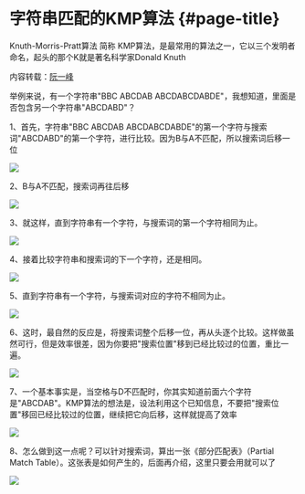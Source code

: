 # 字符串匹配的KMP算法 {#page-title}

Knuth-Morris-Pratt算法 简称 KMP算法，是最常用的算法之一，它以三个发明者命名，起头的那个K就是著名科学家Donald Knuth

内容转载：[阮一峰](http://www.ruanyifeng.com/)

举例来说，有一个字符串"BBC ABCDAB ABCDABCDABDE"，我想知道，里面是否包含另一个字符串"ABCDABD"？

1、首先，字符串"BBC ABCDAB ABCDABCDABDE"的第一个字符与搜索词"ABCDABD"的第一个字符，进行比较。因为B与A不匹配，所以搜索词后移一位

![](http://image.beekka.com/blog/201305/bg2013050103.png)

2、B与A不匹配，搜索词再往后移

![](http://image.beekka.com/blog/201305/bg2013050104.png)

3、就这样，直到字符串有一个字符，与搜索词的第一个字符相同为止。

![](http://image.beekka.com/blog/201305/bg2013050105.png)

4、接着比较字符串和搜索词的下一个字符，还是相同。

![](http://image.beekka.com/blog/201305/bg2013050106.png)

5、直到字符串有一个字符，与搜索词对应的字符不相同为止。

![](http://image.beekka.com/blog/201305/bg2013050107.png)

6、这时，最自然的反应是，将搜索词整个后移一位，再从头逐个比较。这样做虽然可行，但是效率很差，因为你要把"搜索位置"移到已经比较过的位置，重比一遍。

![](http://image.beekka.com/blog/201305/bg2013050108.png)

7、一个基本事实是，当空格与D不匹配时，你其实知道前面六个字符是"ABCDAB"。KMP算法的想法是，设法利用这个已知信息，不要把"搜索位置"移回已经比较过的位置，继续把它向后移，这样就提高了效率

![](http://image.beekka.com/blog/201305/bg2013050107.png)

8、怎么做到这一点呢？可以针对搜索词，算出一张《部分匹配表》（Partial Match Table）。这张表是如何产生的，后面再介绍，这里只要会用就可以了

![](http://image.beekka.com/blog/201305/bg2013050109.png)

